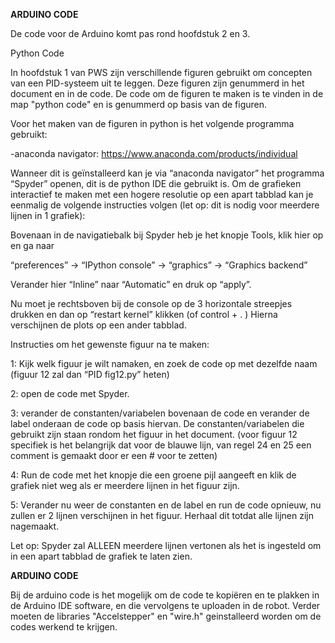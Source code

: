 **ARDUINO CODE**

De code voor de Arduino komt pas rond hoofdstuk 2 en 3.

Python Code

In hoofdstuk 1 van PWS zijn verschillende figuren gebruikt om concepten van een PID-systeem uit te leggen. Deze figuren zijn genummerd in het document en in de code. De code om de figuren te maken is te vinden in de map "python code" en is genummerd op basis van de figuren.

Voor het maken van de figuren in python is het volgende programma gebruikt:

-anaconda navigator: https://www.anaconda.com/products/individual 

Wanneer dit is geïnstalleerd kan je via “anaconda navigator” het programma “Spyder” openen, dit is de python IDE die gebruikt is. Om de grafieken interactief te maken met een hogere resolutie op een apart tabblad kan je eenmalig de volgende instructies volgen (let op: dit is nodig voor meerdere lijnen in 1 grafiek): 

Bovenaan in de navigatiebalk bij Spyder heb je het knopje Tools, klik hier op en ga naar

“preferences” -> “IPython console” -> “graphics” -> “Graphics backend”

Verander hier “Inline” naar “Automatic” en druk op “apply”.

Nu moet je rechtsboven bij de console op de 3 horizontale streepjes drukken en dan op “restart kernel” klikken (of control + . ) Hierna verschijnen de plots op een ander tabblad.


Instructies om het gewenste figuur na te maken:

1: Kijk welk figuur je wilt namaken, en zoek de code op met dezelfde naam (figuur 12 zal dan “PID fig12.py” heten)

2: open de code met Spyder.

3: verander de constanten/variabelen bovenaan de code en verander de label onderaan de code op basis hiervan. De constanten/variabelen die gebruikt zijn staan rondom het figuur in het document. (voor figuur 12 specifiek is het belangrijk dat voor de blauwe lijn, van regel 24 en 25 een comment is gemaakt door er een # voor te zetten)

4: Run de code met het knopje die een groene pijl aangeeft en klik de grafiek niet weg als er meerdere lijnen in het figuur zijn.

5: Verander nu weer de constanten en de label en run de code opnieuw, nu zullen er 2 lijnen verschijnen in het figuur. Herhaal dit totdat alle lijnen zijn nagemaakt.

Let op: Spyder zal ALLEEN meerdere lijnen vertonen als het is ingesteld om in een apart tabblad de grafiek te laten zien. 






**ARDUINO CODE**

Bij de arduino code is het mogelijk om de code te kopiëren en te plakken in de Arduino IDE software, en die vervolgens te uploaden in de robot. Verder moeten de libraries "Accelstepper" en "wire.h" geinstalleerd worden om de codes werkend te krijgen.



